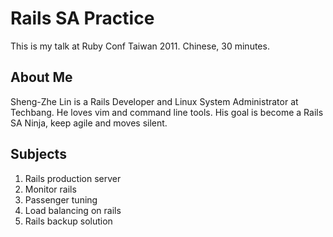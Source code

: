 Rails SA Practice
=================

This is my talk at Ruby Conf Taiwan 2011.
Chinese, 30 minutes.

About Me
--------

Sheng-Zhe Lin is a Rails Developer and Linux System Administrator at Techbang. He loves vim and command line tools. His goal is become a Rails SA Ninja, keep agile and moves silent.

Subjects
--------

1. Rails production server
2. Monitor rails
3. Passenger tuning
4. Load balancing on rails
5. Rails backup solution
